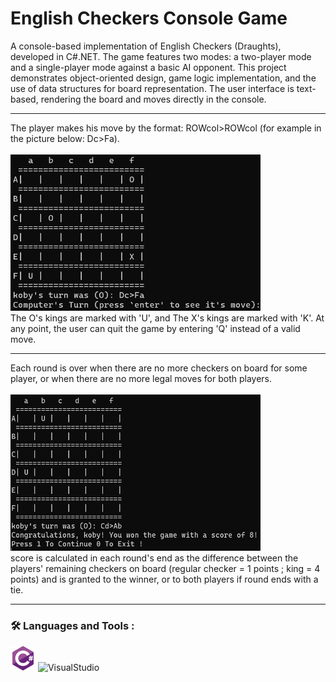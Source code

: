 # English Checkers Console Game
A console-based implementation of English Checkers (Draughts), developed in C#.NET. The game features two modes: a two-player mode and a single-player mode against a basic AI opponent. This project demonstrates object-oriented design, game logic implementation, and the use of data structures for board representation. The user interface is text-based, rendering the board and moves directly in the console.
<br>

<hr>

<div>
    The player makes his move by the format: ROWcol>ROWcol (for example in the picture below: Dc>Fa).<br><br>
<img 
    src="https://github.com/yaakov-koby-israeli/English-Checkers-Console-Game/blob/master/Image/Screenshot%202025-01-09%20212509.png" 
    alt="Image Description"
    width="400" 
    height="250"
    title="Koby Made A Move"
/>
   <br> The O's kings are marked with 'U', and The X's kings are marked with 'K'. At any point, the user can quit the game by entering 'Q' instead of a valid move.<br>
<div/>
    
<hr>

<div>
    Each round is over when there are no more checkers on board for some player, or when there are no more legal moves for both players.<br><br>
<img 
    src="https://github.com/yaakov-koby-israeli/English-Checkers-Console-Game/blob/master/Image/Screenshot%202025-01-09%20212806.png" 
    alt="Image Description"
    width="400" 
    height="250" 
    title="Koby Won"
/>
  <br>  score is calculated in each round's end as the difference between the players' remaining checkers on board (regular checker = 1 points ; king = 4 points) and is granted to the winner, or to both players if round ends with a tie.<br>
<div/>
    
<hr>

### :hammer_and_wrench: Languages and Tools :
<div>
  <img 
    src="https://raw.githubusercontent.com/devicons/devicon/master/icons/csharp/csharp-original.svg" 
    alt="csharp" 
    width="40" 
    height="40" 
    title="C#" 
  />    
  <img 
    src="https://upload.wikimedia.org/wikipedia/commons/2/2c/Visual_Studio_Icon_2022.svg" 
    alt="VisualStudio" 
    width="40" 
    height="40" 
    title="Visual Studio 2022" 
  />    
<div/>    
<br>
